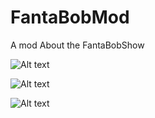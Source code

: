 # FantaBobMod
A mod About the FantaBobShow


![Alt text](http://files.outadoc.fr/fantabobmod/img/fantabobmod_final.png?raw=true "ScreenShot")

![Alt text](https://media-curse.cursecdn.com/attachments/143/649/b180be67b873ffdeb936cd796073c5c0.png?raw=true "ScreenShot")

![Alt text](https://media-curse.cursecdn.com/attachments/143/650/db4b4bb464bbd14ad054968e3eb7bb7d.png?raw=true "ScreenShot")
